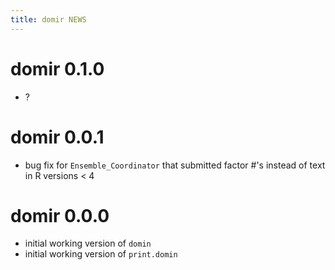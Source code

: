 ```yaml
---
title: domir NEWS
---
```


# domir 0.1.0

- ?

# domir 0.0.1

- bug fix for `Ensemble_Coordinator` that submitted factor #'s instead of text in R versions < 4

# domir 0.0.0

- initial working version of `domin`
- initial working version of `print.domin`
